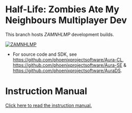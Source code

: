 # Half-Life: Zombies Ate My Neighbours Multiplayer Dev
This branch hosts *ZAMNHLMP* development builds.

<a href="https://www.moddb.com/mods/zamnhlmp" title="View ZAMNHLMP on Mod DB" target="_blank"><img src="https://button.moddb.com/popularity/medium/mods/45317.png" alt="ZAMNHLMP" /></a>

- For source code and SDK, see https://github.com/phoenixprojectsoftware/Aura-CL, https://github.com/phoenixprojectsoftware/Aura-SE & https://github.com/phoenixprojectsoftware/AuraDS.

# Instruction Manual
[Click here to read the instruction manual.](https://phoenixprojectsoftware.github.io/zamnhlmp/Manual/Instruction%20Manual.pdf)
